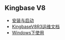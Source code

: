 ## Kingbase V8
- [安装与启动](install.md)
- [KingbaseV8R3运维文档](KingbaseV8R3运维文档.pdf)
- [Windows下使用](windows.md)